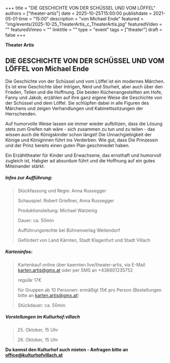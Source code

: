 +++
title = "DIE GESCHICHTE VON DER SCHÜSSEL UND VOM LÖFFEL"
authors = ["theater-artis"]
date = 2025-10-25T15:00:00
publishdate = 2021-05-01
time = "15:00"
description = "von Michael Ende"
featured = "img/events/2025-10-25_TheaterArtis_c_TheaterArtis.jpg"
featuredVideo = ""
featuredVimeo = ""
linktitle = ""
type = "event"
tags = ["theater"]
draft = false
+++


**Theater Artis**

## DIE GESCHICHTE VON DER SCHÜSSEL UND VOM LÖFFEL von Michael Ende

Die Geschichte von der Schüssel und vom Löffel ist ein modernes Märchen. 
Es ist eine Geschichte über Intrigen, Neid und Sturheit, aber auch über den Frieden, Teilen und die Hoffnung. Die beiden Küchenangestellten am Hofe, Fanny und Jakob, erzählen auf ihre ganz eigene Weise die Geschichte von der Schüssel und dem Löffel. Sie schlüpfen dabei in alle Figuren des Märchens und zeigen Verhandlungen und Kabinettssitzungen der Herrschenden. 

Auf humorvolle Weise lassen sie immer wieder aufblitzen, dass die Lösung stets zum Greifen nah wäre - sich zusammen zu tun und zu teilen - das wissen auch die Königskinder schon längst! Die Unnachgiebigkeit der Könige und Königinnen führt ins Verderben. Wie gut, dass Die Prinzessin und der Prinz bereits einen guten Plan geschmiedet haben.

Ein Erzähltheater für Kinder und Erwachsene, das ernsthaft und humorvoll zugleich ist, Habgier ad absurdum führt und die Hoffnung auf ein gutes Miteinander stärkt.

##### Infos zur Aufführung:
>
> Stückfassung und Regie: Anna Russegger
>
> Schauspiel: Robert Grießner, Anna Russegger
>
> Produktionsleitung: Michael Watzenig
>
> Dauer: ca. 50min
>
> Aufführungsrechte bei Bühnenverlag Weitendorf
>
> Gefördert von Land Kärnten, Stadt Klagenfurt und Stadt Villach
>

##### Karteninfos:
>
> Kartenkauf online über kaernten.live/theater-artis, via E-Mail karten.artis@gmx.at oder per SMS an +436601235752
>
> regulär 17€
>
> für Gruppen ab 10 Personen: ermäßigt 15€ pro Person (Bestellungen bitte an karten.artis@gmx.at)
>
> Stückdauer: ca. 50min
>

##### Vorstellungen im Kulturhof:villach
>
> 25. Oktober, 15 Uhr
>
> 26. Oktober, 15 Uhr
>


**Du kannst den Kulturhof auch mieten - Anfragen bitte an office@kulturhofvillach.at**

